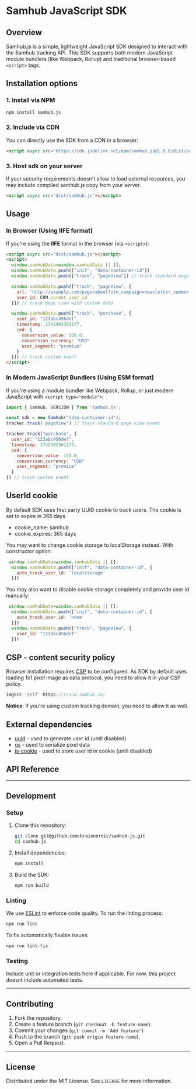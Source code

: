 # Samhub JavaScript SDK

## Overview
Samhub.js is a simple, lightweight JavaScript SDK designed to interact with the Samhub tracking API. This SDK supports both modern JavaScript module bundlers (like Webpack, Rollup) and traditional browser-based `<script>` tags.

## Installation options

### 1. Install via NPM
```bash
npm install samhub.js
```

### 2. Include via CDN
You can directly use the SDK from a CDN in a browser:
```html
<script async src="https://cdn.jsdelivr.net/npm/samhub.js@1.0.0/dist/samhub.js"></script>
```

### 3. Host sdk on your server
If your security requirements doesn't allow to load external resources, you may include compiled samhub.js copy from your server.
```html
<script async src="dist/samhub.js"></script>
```

## Usage

### In Browser (Using IIFE format)
If you're using the **IIFE** format in the browser (via `<script>`):
```html
<script async src="dist/samhub.js"></script>
<script>
  window.samhubData=window.samhubData || [];
  window.samhubData.push(["init", "data-container-id"])
  window.samhubData.push(["track", "pageView"]) // track standard page view event

  window.samhubData.push(["track", "pageView", {
    url: 'http://example.com/page/about?utm_campaign=newsletter_summer',
    user_id: CRM.curent_user_id
  }]) // track page view with custom data

  window.samhubData.push(["track", "purchase", {
    user_id: "123abc456def",
    timestamp: 1742403361177,
    ced: {
      conversion_value: 150.0,
      conversion_currency: "USD"
      user_segment: "premium"
    }
  }]) // track custom event
</script>
```

### In Modern JavaScript Bundlers (Using ESM format)
If you're using a module bundler like Webpack, Rollup, or just modern JavaScript with `<script type="module">`:
```js
import { Samhub, VERSION } from 'samhub.js';

const sdk = new Samhub("data-container-id");
tracker.track('pageView') // track standard page view event

tracker.track("purchase", {
  user_id: "123abc456def",
  timestamp: 1742403361177,
  ced: {
    conversion_value: 150.0,
    conversion_currency: "USD"
    user_segment: "premium"
  }
}) // track custom event
```

## UserId cookie

By default SDK uses first party UUID cookie to track users. The cookie is set to expire in 365 days.

- cookie_name: samhub
- cookie_expires: 365 days

You may want to change cookie storage to localStorage instead. With constructor option:

```js
 window.samhubData=window.samhubData || [];
  window.samhubData.push(["init", "data-container-id", {
    auto_track_user_id: 'localstorage'
  }])
```

You may also want to disable cookie storage completely and provide user id manually:

```js
 window.samhubData=window.samhubData || [];
  window.samhubData.push(["init", "data-container-id", {
    auto_track_user_id: 'none'
  }])
  window.samhubData.push(["track", "pageView", {
    user_id: "123abc456def"
  }])
```


## CSP - content security policy

Browser installation requires [CSP](https://developer.mozilla.org/en-US/docs/Web/HTTP/CSP) to be configured.
As SDK by default uses loading 1x1 pixel image as data protocol, you need to allow it in your CSP policy.

```js
imgSrc 'self' https://track.samhub.io;
```

**Notice**: If you're using custom tracking domain, you need to allow it as well.


## External dependencies

- [uuid](https://github.com/uuidjs/uuid) - used to generate user id (until disabled)
- [qs](https://github.com/ljharb/qs) - used to serialize pixel data
- [js-cookie](https://github.com/js-cookie/js-cookie) - used to store user id in cookie (until disabled)

## API Reference

---

## Development

### Setup

1. Clone this repository:
   ```bash
   git clone git@github.com:brainnordic/samhub-js.git
   cd samhub-js
   ```

2. Install dependencies:
   ```bash
   npm install
   ```

3. Build the SDK:
   ```bash
   npm run build
   ```

### Linting

We use [ESLint](https://eslint.org/) to enforce code quality. To run the linting process:

```bash
npm run lint
```

To fix automatically fixable issues:

```bash
npm run lint:fix
```

### Testing

Include unit or integration tests here if applicable. For now, this project doesnt include automated tests.

---

## Contributing

1. Fork the repository.
2. Create a feature branch (`git checkout -b feature-name`).
3. Commit your changes (`git commit -m 'Add feature'`).
4. Push to the branch (`git push origin feature-name`).
5. Open a Pull Request.

---

## License

Distributed under the MIT License. See `LICENSE` for more information.
